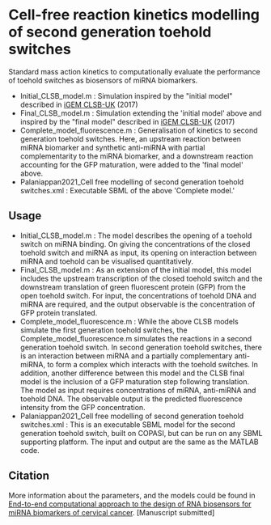 # Cell-free reaction kinetics modelling of second generation toehold switches 
Standard mass action kinetics to computationally evaluate the performance of toehold switches as biosensors of miRNA biomarkers. 

* Initial_CLSB_model.m :
Simulation inspired by the "initial model" described in [iGEM CLSB-UK](http://2017.igem.org/Team:CLSB-UK/Model#) (2017) 
* Final_CLSB_model.m :
Simulation extending the 'initial model' above and inspired by the "final model" described in [iGEM CLSB-UK](http://2017.igem.org/Team:CLSB-UK/Model#) (2017) 
* Complete_model_fluorescence.m :
Generalisation of kinetics to second generation toehold switches. Here, an upstream reaction between miRNA biomarker and  synthetic anti-miRNA with partial complementarity to the miRNA biomarker, and a downstream reaction accounting for the GFP maturation, were added to the 'final model' above.
* Palaniappan2021_Cell free modelling of second generation toehold switches.xml :
Executable SBML of the above 'Complete model.' 

Usage
------------
* Initial_CLSB_model.m :
The model describes the opening of a toehold switch on miRNA binding. On giving the concentrations of the closed toehold switch and miRNA as input, its opening on interaction between miRNA and toehold can be visualised quantitatively.
* Final_CLSB_model.m :
As an extension of the initial model, this model includes the upstream transcription of the closed toehold switch and the downstream translation of green fluorescent protein (GFP) from the open toehold switch. For input, the concentrations of toehold DNA and miRNA are required, and the output observable is the concentration of GFP protein translated.
* Complete_model_fluorescence.m :
While the above CLSB models simulate the first generation toehold switches, the Complete_model_fluorescence.m simulates the reactions in a second generation toehold switch. In second generation toehold switches, there is an interaction between miRNA and a partially complementary anti-miRNA, to form a complex which interacts with the toehold switches. In addition, another difference between this model and the CLSB final model is the inclusion of a GFP maturation step following translation. The model as input requires concentrations of miRNA, anti-miRNA and toehold DNA. The observable output is the predicted fluorescence intensity from the GFP concentration. 
* Palaniappan2021_Cell free modelling of second generation toehold switches.xml :
This is an executable SBML model for the second generation toehold switch, built on COPASI, but can be run on any SBML supporting platform. The input and output are the same as the MATLAB code.


Citation
------------

More information about the parameters, and the models could be found in [End-to-end computational approach to the design of RNA biosensors for miRNA biomarkers of cervical cancer](https://doi.org/10.1101/2021.07.09.451282). [Manuscript submitted]
